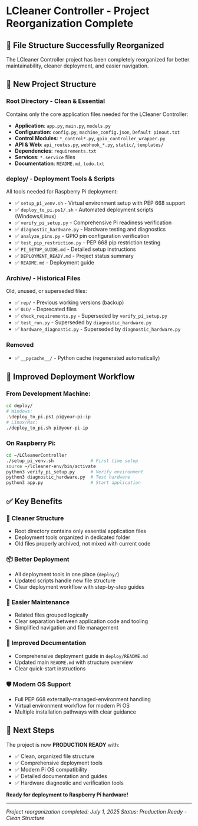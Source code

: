# LCleaner Controller - Project Reorganization Complete

## 🎉 File Structure Successfully Reorganized

The LCleaner Controller project has been completely reorganized for better maintainability, cleaner deployment, and easier navigation.

## 📁 New Project Structure

### **Root Directory** - Clean & Essential
Contains only the core application files needed for the LCleaner Controller:
- **Application**: `app.py`, `main.py`, `models.py`
- **Configuration**: `config.py`, `machine_config.json`, `Default pinout.txt`
- **Control Modules**: `*_control*.py`, `gpio_controller_wrapper.py`
- **API & Web**: `api_routes.py`, `webhook_*.py`, `static/`, `templates/`
- **Dependencies**: `requirements.txt`
- **Services**: `*.service` files
- **Documentation**: `README.md`, `todo.txt`

### **deploy/** - Deployment Tools & Scripts
All tools needed for Raspberry Pi deployment:
- ✅ `setup_pi_venv.sh` - Virtual environment setup with PEP 668 support
- ✅ `deploy_to_pi.ps1/.sh` - Automated deployment scripts (Windows/Linux)
- ✅ `verify_pi_setup.py` - Comprehensive Pi readiness verification
- ✅ `diagnostic_hardware.py` - Hardware testing and diagnostics
- ✅ `analyze_pins.py` - GPIO pin configuration verification
- ✅ `test_pip_restriction.py` - PEP 668 pip restriction testing
- ✅ `PI_SETUP_GUIDE.md` - Detailed setup instructions
- ✅ `DEPLOYMENT_READY.md` - Project status summary
- ✅ `README.md` - Deployment guide

### **Archive/** - Historical Files
Old, unused, or superseded files:
- ✅ `rep/` - Previous working versions (backup)
- ✅ `OLD/` - Deprecated files  
- ✅ `check_requirements.py` - Superseded by `verify_pi_setup.py`
- ✅ `test_run.py` - Superseded by `diagnostic_hardware.py`
- ✅ `hardware_diagnostic.py` - Superseded by `diagnostic_hardware.py`

### **Removed**
- ✅ `__pycache__/` - Python cache (regenerated automatically)

## 🚀 Improved Deployment Workflow

### From Development Machine:
```bash
cd deploy/
# Windows:
.\deploy_to_pi.ps1 pi@your-pi-ip
# Linux/Mac:  
./deploy_to_pi.sh pi@your-pi-ip
```

### On Raspberry Pi:
```bash
cd ~/LCleanerController
./setup_pi_venv.sh              # First time setup
source ~/lcleaner-env/bin/activate
python3 verify_pi_setup.py      # Verify environment
python3 diagnostic_hardware.py  # Test hardware  
python3 app.py                  # Start application
```

## ✅ Key Benefits

### **🧹 Cleaner Structure**
- Root directory contains only essential application files
- Deployment tools organized in dedicated folder
- Old files properly archived, not mixed with current code

### **📦 Better Deployment**
- All deployment tools in one place (`deploy/`)
- Updated scripts handle new file structure
- Clear deployment workflow with step-by-step guides

### **🔧 Easier Maintenance**
- Related files grouped logically
- Clear separation between application code and tooling
- Simplified navigation and file management

### **📖 Improved Documentation**
- Comprehensive deployment guide in `deploy/README.md`
- Updated main `README.md` with structure overview
- Clear quick-start instructions

### **🛡️ Modern OS Support**
- Full PEP 668 externally-managed-environment handling
- Virtual environment workflow for modern Pi OS
- Multiple installation pathways with clear guidance

## 🎯 Next Steps

The project is now **PRODUCTION READY** with:
- ✅ Clean, organized file structure
- ✅ Comprehensive deployment tools
- ✅ Modern Pi OS compatibility
- ✅ Detailed documentation and guides
- ✅ Hardware diagnostic and verification tools

**Ready for deployment to Raspberry Pi hardware!**

---
*Project reorganization completed: July 1, 2025*
*Status: Production Ready - Clean Structure*
